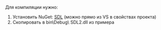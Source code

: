 Для компиляции нужно:
1. Установить NuGet: [SDL](https://www.nuget.org/packages/SDL2-CS.dll/2.0.0) (можно прямо из VS в свойствах проекта)
2. Скопировать в bin\Debug\ SDL2.dll из примера
